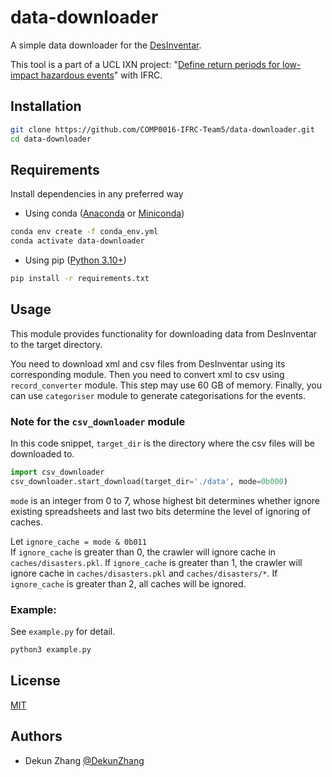 # data-downloader

A simple data downloader for the [DesInventar](https://www.desinventar.net).

This tool is a part of a UCL IXN project: "[Define return periods for low-impact 
hazardous events](https://github.com/COMP0016-IFRC-Team5/data-visualiser/blob/main/README.md#project-introduction)" with IFRC. 

## Installation

```bash
git clone https://github.com/COMP0016-IFRC-Team5/data-downloader.git
cd data-downloader
```

## Requirements

Install dependencies in any preferred way

- Using conda ([Anaconda](https://docs.anaconda.com/anaconda/install/index.html) or [Miniconda](https://docs.conda.io/en/latest/miniconda.html))
```bash
conda env create -f conda_env.yml
conda activate data-downloader
```

- Using pip ([Python 3.10+](https://www.python.org/downloads/))
```bash
pip install -r requirements.txt
```

## Usage

This module provides functionality for downloading data from DesInventar to the 
target directory.

You need to download xml and csv files from DesInventar using its corresponding
module.
Then you need to convert xml to csv using `record_converter` module. This step 
may use 60 GB of memory.
Finally, you can use `categoriser` module to generate categorisations for the 
events.

### Note for the `csv_downloader` module
In this code snippet, `target_dir` is the directory where the csv files will be
downloaded to.
```python
import csv_downloader
csv_downloader.start_download(target_dir='./data', mode=0b000)
```

`mode` is an integer from 0 to 7, whose highest bit determines whether ignore
existing spreadsheets and last two bits determine the level of ignoring of
caches.

Let `ignore_cache = mode & 0b011`  
If `ignore_cache` is greater than 0, the crawler will ignore cache in
`caches/disasters.pkl`. If `ignore_cache` is greater than 1, the crawler will
ignore cache in `caches/disasters.pkl` and `caches/disasters/*`.
If `ignore_cache` is greater than 2, all caches will be ignored.

### Example:
See `example.py` for detail.

```bash
python3 example.py
```

## License

[MIT](https://choosealicense.com/licenses/mit/)

## Authors

- Dekun Zhang    [@DekunZhang](https://www.github.com/DekunZhang)
